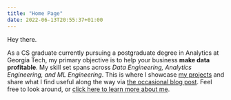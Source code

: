 ```yaml
---
title: "Home Page"
date: 2022-06-13T20:55:37+01:00
---
```

Hey there.

As a CS graduate currently pursuing a postgraduate degree in Analytics at Georgia Tech, my primary objective is to help your business **make data profitable**. My skill set spans across _Data Engineering, Analytics Engineering, and ML Engineering_. This is where I showcase [my projects](https://raashidsalih.github.io/projects/) and share what I find useful along the way via [the occasional blog post](https://raashidsalih.github.io/posts/). Feel free to look around, or [click here to learn more about me](https://raashidsalih.github.io/about/).
